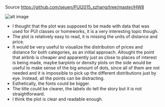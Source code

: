 Source https://github.com/seuen/PUI2015_szhang/tree/master/HW8

![alt image](https://github.com/sarangof/PUI2015_sarangof/tree/master/HW8/Plots/Hospitality.png) 

+ I thought that the plot was supposed to be made with data that was used for PUI classes or homeworks, it is a very interesting topic though.
+ The plot is relatively easy to read, it is missing the units of distance and price.
+ It would be very useful to visualize the distribution of prices and distance for both categories, as an initial approach. Altought the point that airbnb is cheaper and apparently just as close to places of interest is being made, maybe barplots or density plots on the side would be useful to make sense of the big amount of dots, since all of them are not needed and it is impossible to pick up the different distributions just by eye. Instead, all the points can be distracting.
+ Esthetically, the fonts could be bigger.
+ The title could be clearer, the labels do tell the story but it is not straightforward.
+ I think the plot is clear and readable enough.
